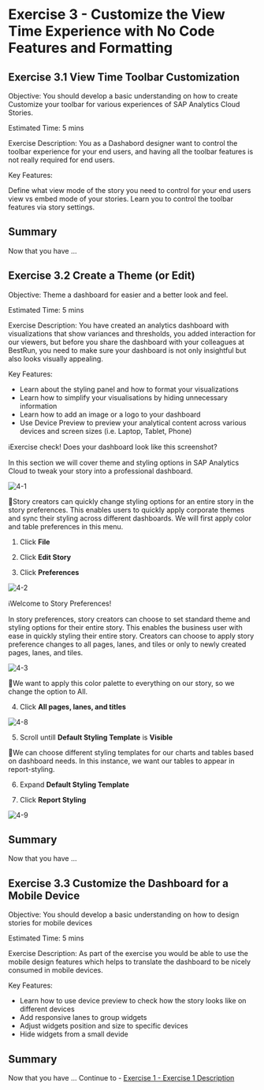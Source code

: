 # Exercise 3 - Customize the View Time Experience with No Code Features and Formatting


## Exercise 3.1 View Time Toolbar Customization


Objective: You should develop a basic understanding on how to create Customize your toolbar for various experiences of SAP Analytics Cloud Stories.

Estimated Time: 5 mins

Exercise Description: You as a Dashabord designer want to control the toolbar experience for your end users, and having all the toolbar features is not really required for end users.

Key Features:

Define what view mode of the story you need to control for your end users view vs embed mode of your stories.
Learn you to control the toolbar features via story settings.

## Summary

Now that you have ... 

## Exercise 3.2 Create a Theme (or Edit)


Objective: Theme a dashboard for easier and a better look and feel.

Estimated Time: 5 mins

Exercise Description: You have created an analytics dashboard with visualizations that show variances and thresholds, you added interaction for our viewers, but before you share the dashboard with your colleagues at BestRun, you need to make sure your dashboard is not only insightful but also looks visually appealing.

Key Features:

- Learn about the styling panel and how to format your visualizations
- Learn how to simplify your visualisations by hiding unnecessary information 
- Learn how to add an image or a logo to your dashboard
- Use Device Preview to preview your analytical content across various devices and screen sizes (i.e. Laptop, Tablet, Phone)

ℹ️Exercise check! Does your dashboard look like this screenshot?  

In this section we will cover theme and styling options in SAP Analytics Cloud to tweak your story into a professional dashboard. 

![4-1](https://user-images.githubusercontent.com/92877810/138502901-ddc92961-1536-4d94-9d3e-90061044aa91.png)

🚩Story creators can quickly change styling options for an entire story in the story preferences. This enables users to quickly apply corporate themes and sync their styling across different dashboards. We will first apply color and table preferences in this menu. 

1. Click **File**

2. Click **Edit Story**

3. Click **Preferences**

![4-2](https://user-images.githubusercontent.com/92877810/138502906-29891dc3-b417-49b2-8e4c-fc2a9f314796.png)

ℹ️Welcome to Story Preferences! 
  
In story preferences, story creators can choose to set standard theme and styling options for their entire story. This enables the business user with ease in quickly styling their entire story. Creators can choose to apply story preference changes to all pages, lanes, and tiles or only to newly created pages, lanes, and tiles. 

![4-3](https://user-images.githubusercontent.com/92877810/138502911-4c22720b-3d64-4b1f-9997-ed14c1461a7c.png)


🚩We want to apply this color palette to everything on our story, so we change the option to All. 

4. Click **All pages, lanes, and titles**

![4-8](https://user-images.githubusercontent.com/92877810/138502923-cf9f2e30-0719-4a74-b50a-b7d594a1a01b.png)

5. Scroll untill **Default Styling Template** is **Visible**

🚩We can choose different styling templates for our charts and tables based on dashboard needs. In this instance, we want our tables to appear in report-styling. 

6. Expand **Default Styling Template**

7. Click **Report Styling**

![4-9](https://user-images.githubusercontent.com/92877810/138502925-fc77e77c-b050-433b-81f5-76878444922f.png)



## Summary

Now that you have ... 

## Exercise 3.3 Customize the Dashboard for a Mobile Device


Objective: You should develop a basic understanding on how to design stories for mobile devices

Estimated Time: 5 mins

Exercise Description: As part of the exercise you would be able to use the mobile design features which helps to translate the dashboard to be nicely consumed in mobile devices.

Key Features:

- Learn how to use device preview to check how the story looks like on different devices
- Add responsive lanes to group widgets
- Adjust widgets position and size to specific devices
- Hide widgets from a small devide

## Summary

Now that you have ... 
Continue to - [Exercise 1 - Exercise 1 Description](../ex1/README.md)
